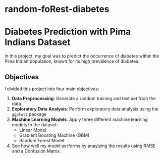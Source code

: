 # random-foRest-diabetes

# Diabetes Prediction with Pima Indians Dataset

In this project, my goal was to predict the occurrence of diabetes within the Pima Indian population, known for its high prevalence of diabetes.

## Objectives

I divided this project into four main objectives:

1. **Data Preprocessing**: Generate a random training and test set from the data
2. **Exploratory Data Analysis**: Perform exploratory data analysis using the `ggplot2` package
3. **Machine Learning Models**: Apply three different machine learning models to the dataset:
   - Linear Model
   - Gradient Boosting Machine (GBM)
   - Random Forest Model
4. See how well my model performs by anaylzing the results using RMSE and a Confusion Matrix.
